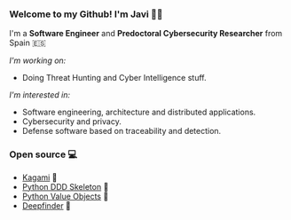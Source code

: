 ### Welcome to my Github! I'm Javi 👋🏻

I'm a **Software Engineer** and **Predoctoral Cybersecurity Researcher** from Spain 🇪🇸

_I'm working on:_

* Doing Threat Hunting and Cyber Intelligence stuff.

_I'm interested in:_

* Software engineering, architecture and distributed applications.
* Cybersecurity and privacy.
* Defense software based on traceability and detection.

### Open source 💻

- [Kagami](https://github.com/javierparadadev/kagami) 🐙
- [Python DDD Skeleton](https://github.com/javierparadadev/python-ddd-skeleton) 🐍
- [Python Value Objects](https://github.com/javierparadadev/python-value-objects) 🐍
- [Deepfinder](https://github.com/javierparadadev/deepfinder) 🐍
